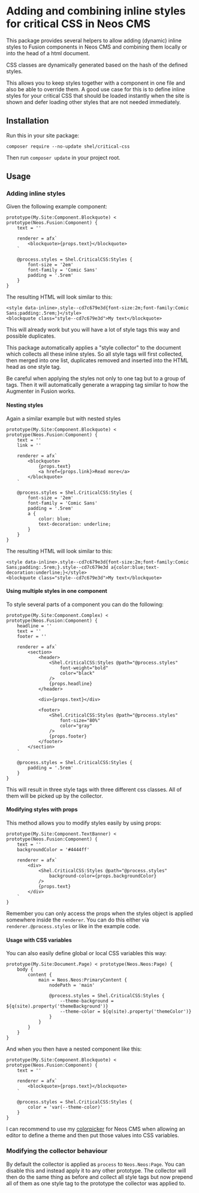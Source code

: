 # Adding and combining inline styles for critical CSS in Neos CMS

This package provides several helpers to allow adding (dynamic) inline styles to Fusion components in Neos CMS
and combining them locally or into the head of a html document.

CSS classes are dynamically generated based on the hash of the defined styles.

This allows you to keep styles together with a component in one file and also be able to override them.
A good use case for this is to define inline styles for your critical CSS that should be loaded instantly when
the site is shown and defer loading other styles that are not needed immediately.

## Installation

Run this in your site package:

    composer require --no-update shel/critical-css
    
Then run `composer update` in your project root.

## Usage

### Adding inline styles

Given the following example component:

    prototype(My.Site:Component.Blockquote) < prototype(Neos.Fusion:Component) {
        text = ''
        
        renderer = afx`
            <blockquote>{props.text}</blockquote>
        `
        
        @process.styles = Shel.CriticalCSS:Styles {
            font-size = '2em'
            font-family = 'Comic Sans'
            padding = '.5rem'
        }
    }
    
The resulting HTML will look similar to this:

    <style data-inline>.style--cd7c679e3d{font-size:2m;font-family:Comic Sans;padding:.5rem;}</style>
    <blockquote class="style--cd7c679e3d">My text</blockquote>
    
This will already work but you will have a lot of style tags this way and possible duplicates.

This package automatically applies a "style collector" to the document which collects all these inline styles.
So all style tags will first collected, then merged into one list, duplicates removed and inserted into the HTML head
as one style tag.      

Be careful when applying the styles not only to one tag but to a group of tags. Then it will
automatically generate a wrapping tag similar to how the Augmenter in Fusion works.

#### Nesting styles

Again a similar example but with nested styles

    prototype(My.Site:Component.Blockquote) < prototype(Neos.Fusion:Component) {
        text = ''
        link = ''
        
        renderer = afx`
            <blockquote>
                {props.text} 
                <a href={props.link}>Read more</a>
            </blockquote>
        `
        
        @process.styles = Shel.CriticalCSS:Styles {
            font-size = '2em'
            font-family = 'Comic Sans'
            padding = '.5rem'
            a {
                color: blue;
                text-decoration: underline;
            }
        }
    }                         
    
The resulting HTML will look similar to this:

    <style data-inline>.style--cd7c679e3d{font-size:2m;font-family:Comic Sans;padding:.5rem;}.style--cd7c679e3d a{color:blue;text-decoration:underline;}</style>
    <blockquote class="style--cd7c679e3d">My text</blockquote>

#### Using multiple styles in one component

To style several parts of a component you can do the following:

    prototype(My.Site:Component.Complex) < prototype(Neos.Fusion:Component) {
        headline = ''
        text = ''
        footer = ''
        
        renderer = afx`
            <section>
                <header>
                    <Shel.CriticalCSS:Styles @path="@process.styles"
                        font-weight="bold"
                        color="black"
                    />
                    {props.headline}
                </header>
                
                <div>{props.text}</div>
                
                <footer>
                    <Shel.CriticalCSS:Styles @path="@process.styles"
                        font-size="80%"
                        color="gray"
                    />
                    {props.footer}
                </footer>
            </section>
        `
        
        @process.styles = Shel.CriticalCSS:Styles {
            padding = '.5rem'
        }
    }    
    
This will result in three style tags with three different css classes. All of them will be picked up 
by the collector.

#### Modifying styles with props

This method allows you to modify styles easily by using props:

    prototype(My.Site:Component.TextBanner) < prototype(Neos.Fusion:Component) {
        text = ''
        backgroundColor = '#4444ff'        
        
        renderer = afx`
            <div>
                <Shel.CriticalCSS:Styles @path="@process.styles"
                    background-color={props.backgroundColor}
                />
                {props.text}
            </div>
        `
    }   
    
Remember you can only access the props when the styles object is applied somewhere inside the `renderer`.
You can do this either via `renderer.@process.styles` or like in the example code.
    
#### Usage with CSS variables

You can also easily define global or local CSS variables this way:

    prototype(My.Site:Document.Page) < prototype(Neos.Neos:Page) {
        body {
            content {
                main = Neos.Neos:PrimaryContent {
                    nodePath = 'main'
                    
                    @process.styles = Shel.CriticalCSS:Styles {
                        --theme-background = ${q(site).property('themeBackground')}
                        --theme-color = ${q(site).property('themeColor')}
                    }
                }
            }
        }
    } 
    
And when you then have a nested component like this:    
 
    prototype(My.Site:Component.Blockquote) < prototype(Neos.Fusion:Component) {
        text = ''
        
        renderer = afx`
            <blockquote>{props.text}</blockquote>
        `
        
        @process.styles = Shel.CriticalCSS:Styles {
            color = 'var(--theme-color)'
        }
    }
    
I can recommend to use my [colorpicker](https://github.com/Sebobo/Shel.Neos.ColorPicker) for Neos CMS when
allowing an editor to define a theme and then put those values into CSS variables. 
               
### Modifying the collector behaviour

By default the collector is applied as `process` to `Neos.Neos:Page`. You can disable this and instead
apply it to any other prototype. The collector will then do the same thing as before and collect all style tags
but now prepend all of them as one style tag to the prototype the collector was applied to.
 
